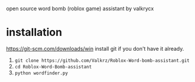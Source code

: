 open source word bomb (roblox game) assistant by valkrycx

# installation
https://git-scm.com/downloads/win
install git if you don't have it already.

1. ```git clone https://github.com/Valkrz/Roblox-Word-bomb-assistant.git```
2. ``cd Roblox-Word-Bomb-assistant``
3. ``python wordfinder.py``
